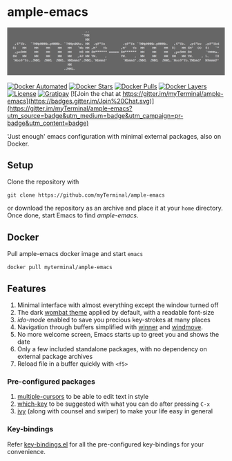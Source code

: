 # ample-emacs

![Banner](images/banner.png)

[![Docker Automated](https://img.shields.io/docker/automated/myterminal/ample-emacs.svg)](https://hub.docker.com/r/myterminal/ample-emacs)
[![Docker Stars](https://img.shields.io/docker/stars/myterminal/ample-emacs.svg)](https://hub.docker.com/r/myterminal/ample-emacs)
[![Docker Pulls](https://img.shields.io/docker/pulls/myterminal/ample-emacs.svg)](https://hub.docker.com/r/myterminal/ample-emacs)
[![Docker Layers](https://images.microbadger.com/badges/image/myterminal/ample-emacs.svg)](https://microbadger.com/images/myterminal/ample-emacs)  
[![License](https://img.shields.io/badge/LICENSE-GPL%20v3.0-blue.svg)](https://www.gnu.org/licenses/gpl.html)
[![Gratipay](http://img.shields.io/gratipay/myTerminal.svg)](https://gratipay.com/myTerminal)
[![Join the chat at https://gitter.im/myTerminal/ample-emacs](https://badges.gitter.im/Join%20Chat.svg)](https://gitter.im/myTerminal/ample-emacs?utm_source=badge&utm_medium=badge&utm_campaign=pr-badge&utm_content=badge)

'Just enough' emacs configuration with minimal external packages, also on Docker.

## Setup

Clone the repository with

    git clone https://github.com/myTerminal/ample-emacs

or download the repository as an archive and place it at your `home` directory. Once done, start Emacs to find *ample-emacs*.

## Docker

Pull ample-emacs docker image and start `emacs`

    docker pull myterminal/ample-emacs

## Features

1. Minimal interface with almost everything except the window turned off
2. The dark [wombat theme](https://github.com/jasonblewis/color-theme-wombat) applied by default, with a readable font-size
3. *ido-mode* enabled to save you precious key-strokes at many places
4. Navigation through buffers simplified with [winner](http://emacswiki.org/emacs/WinnerMode) and [windmove](http://emacswiki.org/emacs/WindMove).
7. No more welcome screen, Emacs starts up to greet you and shows the date
8. Only a few included standalone packages, with no dependency on external package archives
9. Reload file in a buffer quickly with `<f5>`

### Pre-configured packages

1. [multiple-cursors](https://github.com/magnars/multiple-cursors.el) to be able to edit text in style
2. [which-key](https://github.com/justbur/emacs-which-key) to be suggested with what you can do after pressing `C-x`
3. [ivy](https://github.com/abo-abo/swiper) (along with counsel and swiper) to make your life easy in general

### Key-bindings

Refer [key-bindings.el](.emacs.d/ample-emacs/key-bindings.el) for all the pre-configured key-bindings for your convenience.
